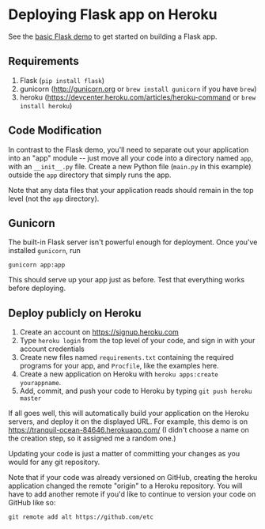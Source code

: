# Deploying Flask app on Heroku

See the [basic Flask demo](https://github.com/wellesleynlp/flaskdemo) to get started on building a Flask app.
 
## Requirements

1. Flask (`pip install flask`)
2. gunicorn (http://gunicorn.org or `brew install gunicorn` if you have `brew`)
3. heroku (https://devcenter.heroku.com/articles/heroku-command or `brew install heroku`)

## Code Modification

In contrast to the Flask demo, you'll need to separate out your application into an "app" module -- just move all your code into a directory named `app`, with an `__init__.py` file.
Create a new Python file (`main.py` in this example) outside the `app` directory that simply runs the app.

Note that any data files that your application reads should remain in the top level (not the `app` directory).

## Gunicorn

The built-in Flask server isn't powerful enough for deployment. 
Once you've installed `gunicorn`, run 

    gunicorn app:app

This should serve up your app just as before. 
Test that everything works before deploying.

## Deploy publicly on Heroku

1. Create an account on https://signup.heroku.com
1. Type `heroku login` from the top level of your code, and sign in with your account credentials
1. Create new files named `requirements.txt` containing the required programs for your app, and `Procfile`, like the examples here.
1. Create a new application on Heroku with `heroku apps:create yourappname`. 
1. Add, commit, and push your code to Heroku by typing `git push heroku master`

If all goes well, this will automatically build your application on the Heroku servers, and deploy it on the displayed URL. 
For example, this demo is on https://tranquil-ocean-84646.herokuapp.com/
(I didn't choose a name on the creation step, so it assigned me a random one.)
 
Updating your code is just a matter of committing your changes as you would for any git repository.

Note that if your code was already versioned on GitHub, creating the heroku application changed the remote "origin" to a Heroku repository. You will have to add another remote if you'd like to continue to version your code on GitHub like so:

    git remote add alt https://github.com/etc